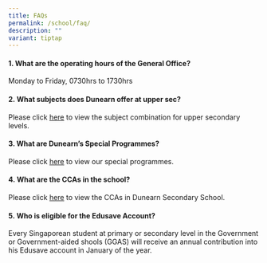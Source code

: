 ```yaml
---
title: FAQs
permalink: /school/faq/
description: ""
variant: tiptap
---
```

<h4>1. What are the operating hours of the General Office?</h4>
<p>Monday to Friday, 0730hrs to 1730hrs</p>
<h4>2.&nbsp;What subjects does Dunearn offer at upper sec?</h4>
<p>Please click&nbsp;<a href="https://docs.google.com/a/dunearn.edu.sg/viewer?a=v&amp;pid=sites&amp;srcid=ZHVuZWFybi5lZHUuc2d8ZHVuZWFybi1zZWNvbmRhcnktc2Nob29sLWRvY3VtZW50cy1hbmQtZm9ybXN8Z3g6NzIyOWNlNTAxY2U2YWVhNA" rel="noopener" target="_blank">here</a>&nbsp;to
view the subject combination for upper secondary levels.</p>
<h4>3. What are Dunearn’s Special Programmes?</h4>
<p>Please click&nbsp;<a href="/school-programs" rel="noopener" target="_blank">here</a>&nbsp;to
view our special programmes.</p>
<h4>4.&nbsp;What are the CCAs in the school?</h4>
<p>Please click&nbsp;<a href="/ccas" rel="noopener" target="_blank">here</a>&nbsp;to
view the CCAs in Dunearn Secondary School.</p>
<h4>5.&nbsp;Who is eligible for the Edusave Account?</h4>
<p>Every Singaporean student at primary or secondary level in the Government
or Government-aided shools (GGAS) will receive an annual contribution into
his Edusave account in January of the year.</p>